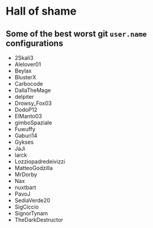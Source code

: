 # Hall of shame

## Some of the best worst git `user.name` configurations

* 2Skali3
* Alelover01
* Beylax
* BlusterX
* Carbocode
* DallaTheMage
* delpiter
* Drowsy_Fox03
* DodoP12
* ElManto03
* gimboSpaziale
* Fuwuffy
* Gaburi14
* Gykses
* JaJi
* larck
* Lozziopadredeivizzi
* MatteoGodzilla
* MrDorby
* Nax
* nuxtbart
* PavoJ
* SediaVerde20
* SigCiccio
* SignorTynam
* TheDarkDestructor
